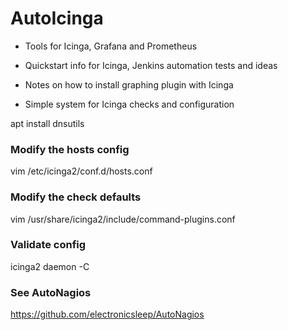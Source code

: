 # AutoIcinga

* Tools for Icinga, Grafana and Prometheus

* Quickstart info for Icinga, Jenkins automation tests and ideas

* Notes on how to install graphing plugin with Icinga

* Simple system for Icinga checks and configuration

apt install dnsutils

### Modify the hosts config
vim /etc/icinga2/conf.d/hosts.conf

### Modify the check defaults
vim /usr/share/icinga2/include/command-plugins.conf

### Validate config
icinga2 daemon -C

### See AutoNagios
https://github.com/electronicsleep/AutoNagios
